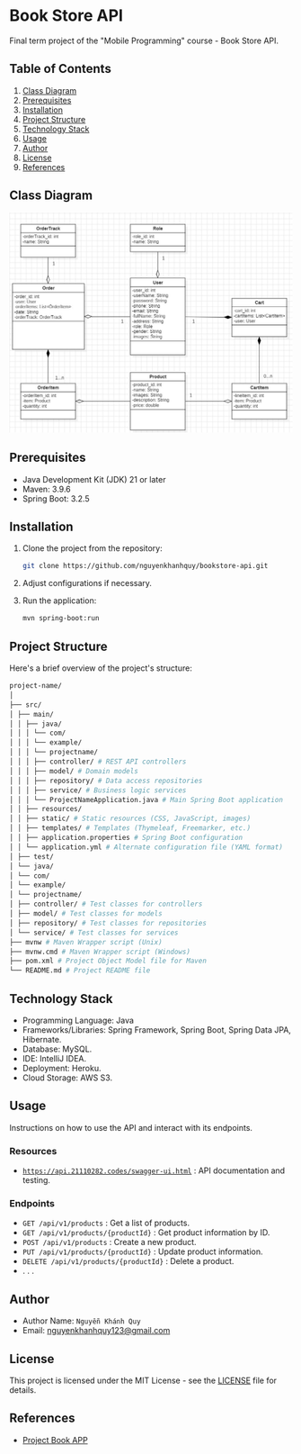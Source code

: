 # Book Store API

Final term project of the "Mobile Programming" course - Book Store API.

## Table of Contents

1. [Class Diagram](#class-diagram)
1. [Prerequisites](#prerequisites)
1. [Installation](#installation)
1. [Project Structure](#project-structure)
1. [Technology Stack](#technology-stack)
1. [Usage](#usage)
1. [Author](#author)
1. [License](#license)
1. [References](#references)

## Class Diagram

![Class Diagram](./assets/class_diagram.jpg)

## Prerequisites

- Java Development Kit (JDK) 21 or later
- Maven: 3.9.6
- Spring Boot: 3.2.5

## Installation

1. Clone the project from the repository:

    ```sh
    git clone https://github.com/nguyenkhanhquy/bookstore-api.git
    ```

2. Adjust configurations if necessary.

3. Run the application:

    ```sh
    mvn spring-boot:run
    ```

## Project Structure

Here's a brief overview of the project's structure:

```sh
project-name/
│
├── src/
│ ├── main/
│ │ ├── java/
│ │ │ └── com/
│ │ │ └── example/
│ │ │ └── projectname/
│ │ │ ├── controller/ # REST API controllers
│ │ │ ├── model/ # Domain models
│ │ │ ├── repository/ # Data access repositories
│ │ │ ├── service/ # Business logic services
│ │ │ └── ProjectNameApplication.java # Main Spring Boot application
│ │ ├── resources/
│ │ ├── static/ # Static resources (CSS, JavaScript, images)
│ │ ├── templates/ # Templates (Thymeleaf, Freemarker, etc.)
│ │ ├── application.properties # Spring Boot configuration
│ │ └── application.yml # Alternate configuration file (YAML format)
│ ├── test/
│ └── java/
│ └── com/
│ └── example/
│ └── projectname/
│ ├── controller/ # Test classes for controllers
│ ├── model/ # Test classes for models
│ ├── repository/ # Test classes for repositories
│ └── service/ # Test classes for services
├── mvnw # Maven Wrapper script (Unix)
├── mvnw.cmd # Maven Wrapper script (Windows)
├── pom.xml # Project Object Model file for Maven
└── README.md # Project README file
```

## Technology Stack

- Programming Language: Java
- Frameworks/Libraries: Spring Framework, Spring Boot, Spring Data JPA, Hibernate.
- Database: MySQL.
- IDE: IntelliJ IDEA.
- Deployment: Heroku.
- Cloud Storage: AWS S3.

## Usage

Instructions on how to use the API and interact with its endpoints.

### Resources

- [`https://api.21110282.codes/swagger-ui.html`](https://api.21110282.codes/swagger-ui.html) : API documentation and testing.

### Endpoints

- `GET /api/v1/products` : Get a list of products.
- `GET /api/v1/products/{productId}` : Get product information by ID.
- `POST /api/v1/products` : Create a new product.
- `PUT /api/v1/products/{productId}` : Update product information.
- `DELETE /api/v1/products/{productId}` : Delete a product.
- . . .

## Author

- Author Name: `Nguyễn Khánh Quy`
- Email: <nguyenkhanhquy123@gmail.com>

## License

This project is licensed under the MIT License - see the [LICENSE](https://github.com/nguyenkhanhquy/bookstore-api/blob/main/LICENSE) file for details.

## References

- [Project Book APP](https://github.com/nguyenkhanhquy/bookstore-app)
